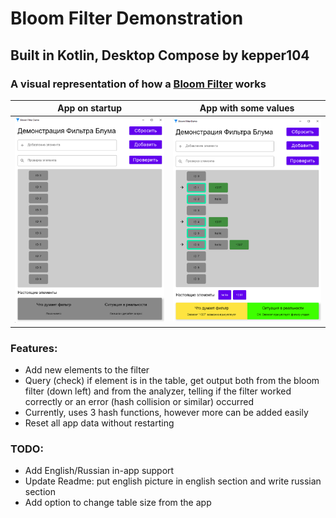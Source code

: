 # Bloom Filter Demonstration
## Built in Kotlin, Desktop Compose by kepper104
### A visual representation of how a [Bloom Filter](https://en.wikipedia.org/wiki/Bloom_filter) works

|       App on startup        |  App with some values   |
|:---------------------------:|:-----------------------:|
| ![img_1.png](img/img_1.png) | ![img.png](img/img.png) |


### Features:
- Add new elements to the filter
- Query (check) if element is in the table, get output both from the bloom filter (down left) and from the analyzer, 
telling if the filter worked correctly or an error (hash collision or similar) occurred
- Currently, uses 3 hash functions, however more can be added easily
- Reset all app data without restarting

### TODO:
- Add English/Russian in-app support
- Update Readme: put english picture in english section and write russian section
- Add option to change table size from the app